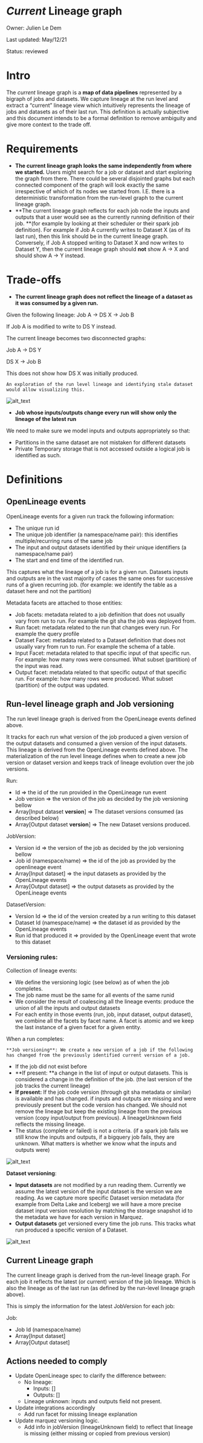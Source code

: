 # _Current_ Lineage graph

Owner: Julien Le Dem

Last updated: May/12/21

Status: reviewed


# Intro

The _current_ lineage graph is a **map of data pipelines** represented by a bigraph of jobs and datasets. We capture lineage at the run level and extract a “current” lineage view which intuitively represents the lineage of jobs and datasets as of their last run. This definition is actually subjective and this document intends to be a formal definition to remove ambiguity and give more context to the trade off.


# Requirements



* **The current lineage graph looks the same independently from where we started.** Users might search for a job or dataset and start exploring the graph from there. There could be several disjointed graphs but each connected component of the graph will look exactly the same irrespective of which of its nodes we started from. I.E. there is a deterministic transformation from the run-level graph to the current lineage graph.
* **The current lineage graph reflects for each job node the inputs and outputs that a user would see as the currently running definition of their job. **(for example by looking at their scheduler or their spark job definition). For example if Job A currently writes to Dataset X (as of its last run), then this link should be in the current lineage graph. Conversely, if Job A stopped writing to Dataset X and now writes to Dataset Y, then the current lineage graph should **not** show A -> X and should show A -> Y instead.


# Trade-offs



* **The current lineage graph does not reflect the lineage of a dataset as it was consumed by a given run.**

Given the following lineage: Job A -> DS X -> Job B

If Job A is modified to write to DS Y instead.

The current lineage becomes two disconnected graphs:

Job A -> DS Y

 DS X -> Job B

This does not show how DS X was initially produced.


    An exploration of the run level lineage and identifying stale dataset would allow visualizing this.



![alt_text](images/image1.png "image_tooltip")




* **Job whose inputs/outputs change every run will show only the lineage of the latest run**

We need to make sure we model inputs and outputs appropriately so that:



* Partitions in the same dataset are not mistaken for different datasets
* Private Temporary storage that is not accessed outside a logical job is identified as such.


# Definitions


## OpenLineage events

OpenLineage events for a given run track the following information:



* The unique run id
* The unique job identifier (a namespace/name pair): this identifies multiple/recurring runs of the same job
* The input and output datasets identified by their unique identifiers (a namespace/name pair)
* The start and end time of the identified run.

This captures what the lineage of a job is for a given run. Datasets inputs and outputs are in the vast majority of cases the same ones for successive runs of a given recurring job. (for example: we identify the table as a dataset here and not the partition)

Metadata facets are attached to those entities:



* Job facets: metadata related to a job definition that does not usually vary from run to run. For example the git sha the job was deployed from.
* Run facet: metadata related to the run that changes every run. For example the query profile
* Dataset Facet: metadata related to a Dataset definition that does not usually vary from run to run. For example the schema of a table.
* Input Facet: metadata related to that specific input of that specific run. For example: how many rows were consumed. What subset (partition) of the input was read.
* Output facet: metadata related to that specific output of that specific run. For example: how many rows were produced. What subset (partition) of the output was updated.


## Run-level lineage graph and Job versioning

The run level lineage graph is derived from the OpenLineage events defined above.

It tracks for each run what version of the job produced a given version of the output datasets and consumed a given version of the input datasets. This lineage is derived from the OpenLineage events defined above. The materialization of the run level lineage defines when to create a new job version or dataset version and keeps track of lineage evolution over the job versions.

Run:



* Id => the id of the run provided in the OpenLineage run event
* Job version => the version of the job as decided by the job versioning bellow
* Array[Input dataset **version**] => The dataset versions consumed (as described below)
* Array[Output dataset **version**] => The new Dataset versions produced.

JobVersion:



* Version id => the version of the job as decided by the job versioning bellow
* Job id (namespace/name) => the id of the job as provided by the openlineage event
* Array[Input dataset] => the input datasets as provided by the OpenLineage events
* Array[Output dataset] => the output datasets as provided by the OpenLineage events

DatasetVersion:



* Version Id => the id of the version created by a run writing to this dataset
* Dataset Id (namespace/name) => the dataset id as provided by the OpenLineage events
* Run id that produced it => provided by the OpenLineage event that wrote to this dataset


### Versioning rules:

Collection of lineage events:



* We define the versioning logic (see below) as of when the job completes.
* The job name must be the same for all events of the same runid
* We consider the result of coalescing all the lineage events: produce the union of all the inputs and output datasets
* For each entity in those events (run, job, input dataset, output dataset), we  combine all the facets by facet name. A facet is atomic and we keep the last instance of a given facet for a given entity.

When a run completes:

	**Job versioning**: We create a new version of a job if the following has changed from the previously identified current version of a job.



* If the job did not exist before
* **If present: **a change in the list of input or output datasets. This is considered a change in the definition of the job. (the last version of the job tracks the current lineage)
* **If present:** If the job code version (through git sha metadata or similar) is available and has changed. if inputs and outputs are missing and were previously present but the code version has changed. We should not remove the lineage but keep the existing lineage from the previous version (copy input/output from previous). A lineageUnknown field reflects the missing lineage.
* The status (complete or failed) is not a criteria. (if a spark job fails we still know the inputs and outputs, if a bigquery job fails, they are unknown. What matters is whether we know what the inputs and outputs were)


![alt_text](images/image2.png "image_tooltip")


**Dataset versioning**:



* **Input datasets** are not modified by a run reading them. Currently we assume the latest version of the input dataset is the version we are reading. As we capture more specific Dataset version metadata (for example from Delta Lake and Iceberg) we will have a more precise dataset input version resolution by matching the storage snapshot id to the metadata we have for each version in Marquez.
* **Output datasets** get versioned every time the job runs. This tracks what run produced a specific version of a Dataset.


![alt_text](images/image3.png "image_tooltip")



## Current Lineage graph

The current lineage graph is derived from the run-level lineage graph. For each job it reflects the latest (or current) version of the job lineage. Which is also the lineage as of the last run (as defined by the run-level lineage graph above).

This is simply the information for the latest JobVersion for each job:

Job:



* Job Id (namespace/name)
* Array[Input dataset]
* Array[Output dataset]


## Actions needed to comply



* Update OpenLineage spec to clarify the difference between:
    * No lineage: 
        * Inputs: []
        * Outputs: []
    * Lineage unknown: inputs and outputs field not present.
* Update integrations accordingly
    * Add run facet for missing lineage explanation
* Update marquez versioning logic.
    * Add info in jobVersion (lineageUnknown field) to reflect that lineage is missing (either missing or copied from previous version)
